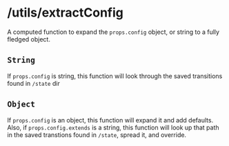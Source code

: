 # /utils/extractConfig

A computed function to expand the `props.config` object, or string to a fully fledged object.

## `String`

If `props.config` is string, this function will look through the saved transitions found in `/state` dir

## `Object`

If `props.config` is an object, this function will expand it and add defaults. Also, if `props.config.extends` is a string, this function will look up that path in the saved transtions found in `/state`, spread it, and override.
